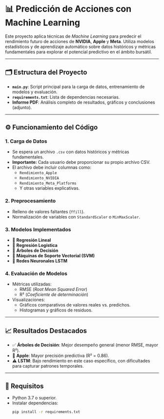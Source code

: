 # 📊 Predicción de Acciones con Machine Learning

Este proyecto aplica técnicas de *Machine Learning* para predecir el rendimiento futuro de acciones de **NVIDIA**, **Apple** y **Meta**. Utiliza modelos estadísticos y de aprendizaje automático sobre datos históricos y métricas fundamentales para explorar el potencial predictivo en el ámbito bursátil.

---

## 🗂️ Estructura del Proyecto

- **`main.py`**: Script principal para la carga de datos, entrenamiento de modelos y evaluación.
- **`requirements.txt`**: Lista de dependencias necesarias.
- **Informe PDF**: Análisis completo de resultados, gráficos y conclusiones (adjunto).

---

## ⚙️ Funcionamiento del Código

### 1. Carga de Datos
- Se espera un archivo `.csv` con datos históricos y métricas fundamentales.
- **Importante:** Cada usuario debe proporcionar su propio archivo CSV.
- El archivo debe incluir columnas como:
  - `Rendimiento_Apple`
  - `Rendimiento_NVIDIA`
  - `Rendimiento_Meta_Platforms`
  - Y otras variables explicativas.

### 2. Preprocesamiento
- Relleno de valores faltantes (`ffill`).
- Normalización de variables con `StandardScaler` o `MinMaxScaler`.

### 3. Modelos Implementados
- 🔹 **Regresión Lineal**
- 🔹 **Regresión Logística**
- 🔹 **Árboles de Decisión**
- 🔹 **Máquinas de Soporte Vectorial (SVM)**
- 🔹 **Redes Neuronales LSTM**

### 4. Evaluación de Modelos
- Métricas utilizadas:
  - RMSE (*Root Mean Squared Error*)
  - R² (*Coeficiente de determinación*)
- Visualizaciones:
  - Gráficos comparativos de valores reales vs. predichos.
  - Histogramas y gráficos de residuos.

---

## 📈 Resultados Destacados

- ✅ **Árboles de Decisión**: Mejor desempeño general (menor RMSE, mayor R²).
- 🍏 **Apple**: Mayor precisión predictiva (R² = 0.86).
- ⚠️ **LSTM**: Bajo rendimiento en este caso específico, con dificultades para capturar patrones temporales.

---

## 🚀 Requisitos

- Python 3.7 o superior.
- Instalar dependencias:
  ```bash
  pip install -r requirements.txt
